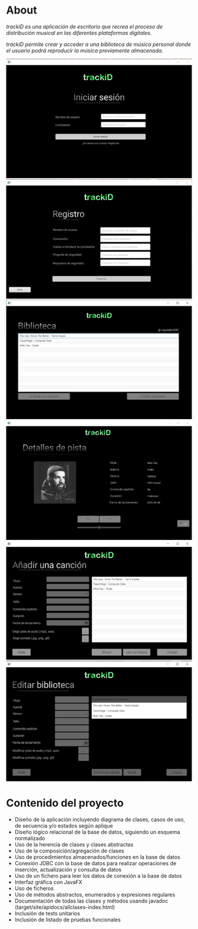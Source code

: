 # About

*trackiD es una aplicación de escritorio que recrea el proceso de distribución musical en las 
diferentes plataformas digitales.*

*trackiD permite crear y acceder a una biblioteca de música personal donde el usuario podrá reproducir la música previamente almacenada.*

![inicio_sesion](images/1.png)
![registro](images/2.png)
![panel_usuario](images/3.png)
![nuevo_lanzamiento](images/4.png)
![nuevo_lanzamiento_2](images/5.png)
![nuevo_lanzamiento_3](images/6.png)

# Contenido del proyecto

- Diseño de la aplicación incluyendo diagrama de clases, casos de uso, de 
secuencia y/o estados según aplique 
- Diseño lógico relacional de la base de datos, siguiendo un esquema 
normalizado 
- Uso de la herencia de clases y clases abstractas 
- Uso de la composición/agregación de clases 
- Uso de procedimientos almacenados/funciones en la base de datos 
- Conexión JDBC con la base de datos para realizar operaciones de inserción, 
actualización y consulta de datos 
- Uso de un fichero para leer los datos de conexión a la base de datos 
- Interfaz gráfica con JavaFX 
- Uso de ficheros 
- Uso de métodos abstractos, enumerados y expresiones regulares 
- Documentación de todas las clases y métodos usando javadoc (target/site/apidocs/allclases-index.html) 
- Inclusión de tests unitarios 
- Inclusión de listado de pruebas funcionales 
